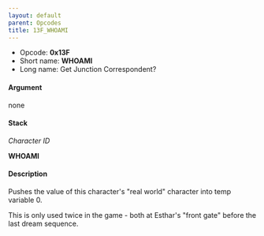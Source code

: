 ```yaml
---
layout: default
parent: Opcodes
title: 13F_WHOAMI
---
```


-   Opcode: **0x13F**
-   Short name: **WHOAMI**
-   Long name: Get Junction Correspondent?

#### Argument

none

#### Stack

  
*Character ID*

**WHOAMI**

#### Description

Pushes the value of this character's "real world" character into temp variable 0.

This is only used twice in the game - both at Esthar's "front gate" before the last dream sequence.
